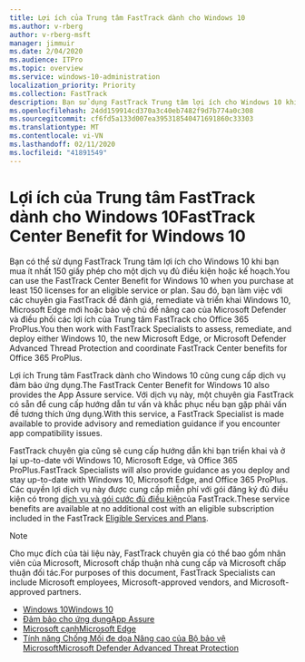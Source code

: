 ```yaml
---
title: Lợi ích của Trung tâm FastTrack dành cho Windows 10
ms.author: v-rberg
author: v-rberg-msft
manager: jimmuir
ms.date: 2/04/2020
ms.audience: ITPro
ms.topic: overview
ms.service: windows-10-administration
localization_priority: Priority
ms.collection: FastTrack
description: Bạn sử dụng FastTrack Trung tâm lợi ích cho Windows 10 khi bạn mua ít *nhất* 150 giấy phép cho một dịch vụ đủ điều kiện hoặc kế hoạch.
ms.openlocfilehash: 24dd159914cd370a3c40eb7482f9d7b774a0c308
ms.sourcegitcommit: cf6fd5a133d007ea395318540471691860c33303
ms.translationtype: MT
ms.contentlocale: vi-VN
ms.lasthandoff: 02/11/2020
ms.locfileid: "41891549"
---
```

# <a name="fasttrack-center-benefit-for-windows-10"></a><span data-ttu-id="b5eef-103">Lợi ích của Trung tâm FastTrack dành cho Windows 10</span><span class="sxs-lookup"><span data-stu-id="b5eef-103">FastTrack Center Benefit for Windows 10</span></span>

<span data-ttu-id="b5eef-104">Bạn có thể sử dụng FastTrack Trung tâm lợi ích cho Windows 10 khi bạn mua ít nhất 150 giấy phép cho một dịch vụ đủ điều kiện hoặc kế hoạch.</span><span class="sxs-lookup"><span data-stu-id="b5eef-104">You can use the FastTrack Center Benefit for Windows 10 when you purchase at least 150 licenses for an eligible service or plan.</span></span> <span data-ttu-id="b5eef-105">Sau đó, bạn làm việc với các chuyên gia FastTrack để đánh giá, remediate và triển khai Windows 10, Microsoft Edge mới hoặc bảo vệ chủ đề nâng cao của Microsoft Defender và điều phối các lợi ích của Trung tâm FastTrack cho Office 365 ProPlus.</span><span class="sxs-lookup"><span data-stu-id="b5eef-105">You then work with FastTrack Specialists to assess, remediate, and deploy either Windows 10, the new Microsoft Edge, or Microsoft Defender Advanced Thread Protection and coordinate FastTrack Center benefits for Office 365 ProPlus.</span></span> 

<span data-ttu-id="b5eef-106">Lợi ích Trung tâm FastTrack dành cho Windows 10 cũng cung cấp dịch vụ đảm bảo ứng dụng.</span><span class="sxs-lookup"><span data-stu-id="b5eef-106">The FastTrack Center Benefit for Windows 10 also provides the App Assure service.</span></span> <span data-ttu-id="b5eef-107">Với dịch vụ này, một chuyên gia FastTrack có sẵn để cung cấp hướng dẫn tư vấn và khắc phục nếu bạn gặp phải vấn đề tương thích ứng dụng.</span><span class="sxs-lookup"><span data-stu-id="b5eef-107">With this service, a FastTrack Specialist is made available to provide advisory and remediation guidance if you encounter app compatibility issues.</span></span> 

<span data-ttu-id="b5eef-108">FastTrack chuyên gia cũng sẽ cung cấp hướng dẫn khi bạn triển khai và ở lại up-to-date với Windows 10, Microsoft Edge, và Office 365 ProPlus.</span><span class="sxs-lookup"><span data-stu-id="b5eef-108">FastTrack Specialists will also provide guidance as you deploy and stay up-to-date with Windows 10, Microsoft Edge, and Office 365 ProPlus.</span></span> <span data-ttu-id="b5eef-109">Các quyền lợi dịch vụ này được cung cấp miễn phí với gói đăng ký đủ điều kiện có trong [dịch vụ và gói cước đủ điều kiện](M365-eligible-services-and-plans.md)của FastTrack.</span><span class="sxs-lookup"><span data-stu-id="b5eef-109">These service benefits are available at no additional cost with an eligible subscription included in the FastTrack [Eligible Services and Plans](M365-eligible-services-and-plans.md).</span></span>
  
> [!NOTE]
> <span data-ttu-id="b5eef-110">Cho mục đích của tài liệu này, FastTrack chuyên gia có thể bao gồm nhân viên của Microsoft, Microsoft chấp thuận nhà cung cấp và Microsoft chấp thuận đối tác.</span><span class="sxs-lookup"><span data-stu-id="b5eef-110">For purposes of this document, FastTrack Specialists can include Microsoft employees, Microsoft-approved vendors, and Microsoft-approved partners.</span></span> 
    
- [<span data-ttu-id="b5eef-111">Windows 10</span><span class="sxs-lookup"><span data-stu-id="b5eef-111">Windows 10</span></span>](Win-10-windows-10.md)
- [<span data-ttu-id="b5eef-112">Đảm bảo cho ứng dụng</span><span class="sxs-lookup"><span data-stu-id="b5eef-112">App Assure</span></span>](Win-10-app-assure.md)
- [<span data-ttu-id="b5eef-113">Microsoft cạnh</span><span class="sxs-lookup"><span data-stu-id="b5eef-113">Microsoft Edge</span></span>](Win-10-microsoft-edge.md)
- [<span data-ttu-id="b5eef-114">Tính năng Chống Mối đe dọa Nâng cao của Bộ bảo vệ Microsoft</span><span class="sxs-lookup"><span data-stu-id="b5eef-114">Microsoft Defender Advanced Threat Protection</span></span>](Win-10-microsoft-defender-atp.md)
  

  

 